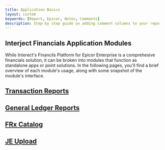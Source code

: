 ```yaml
---
title: Application Basics
layout: custom
keywords: [Report, Epicor, Notes, Comments]
description: Step by step guide on adding comment columns to your report templates.
---
```


## Interject Financials Application Modules

While Interect's Financils Platform for Epicor Enterprise is a comprehesive financials solution, it can be broken into modules that function as standalone apps or point solutions. In the following pages, you'll find a brief overview of each module's usage, along with some snapshot of the module's interface.

## [Transaction Reports](/bApps/bFinancials/TransactionReports.html) 

## [General Ledger Reports](/bApps/bFinancials/GLReport.html)

## [FRx Catalog](/bApps/bFinancials/FRxCatalog.html)

## [JE Upload](/bApps/bFinancials/UsingJEUpload.html)
